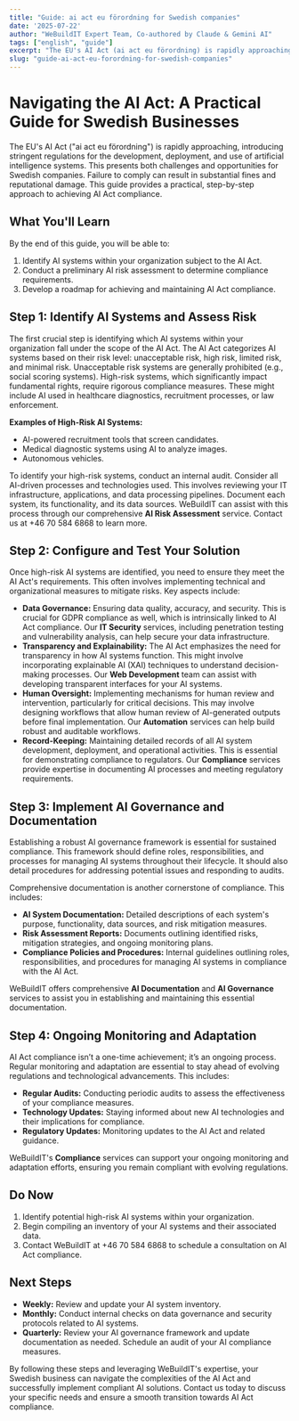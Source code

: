 ```yaml
---
title: "Guide: ai act eu förordning for Swedish companies"
date: '2025-07-22'
author: "WeBuildIT Expert Team, Co-authored by Claude & Gemini AI"
tags: ["english", "guide"]
excerpt: "The EU's AI Act (ai act eu förordning) is rapidly approaching, introducing stringent regulations for the development, ..."
slug: "guide-ai-act-eu-forordning-for-swedish-companies"
---
```

# Navigating the AI Act: A Practical Guide for Swedish Businesses

The EU's AI Act ("ai act eu förordning") is rapidly approaching, introducing stringent regulations for the development, deployment, and use of artificial intelligence systems.  This presents both challenges and opportunities for Swedish companies.  Failure to comply can result in substantial fines and reputational damage.  This guide provides a practical, step-by-step approach to achieving AI Act compliance.

## What You'll Learn

By the end of this guide, you will be able to:

1. Identify AI systems within your organization subject to the AI Act.
2. Conduct a preliminary AI risk assessment to determine compliance requirements.
3. Develop a roadmap for achieving and maintaining AI Act compliance.


## Step 1: Identify AI Systems and Assess Risk

The first crucial step is identifying which AI systems within your organization fall under the scope of the AI Act.  The AI Act categorizes AI systems based on their risk level: unacceptable risk, high risk, limited risk, and minimal risk.  Unacceptable risk systems are generally prohibited (e.g., social scoring systems). High-risk systems, which significantly impact fundamental rights, require rigorous compliance measures. These might include AI used in healthcare diagnostics, recruitment processes, or law enforcement.

**Examples of High-Risk AI Systems:**

* AI-powered recruitment tools that screen candidates.
* Medical diagnostic systems using AI to analyze images.
* Autonomous vehicles.

To identify your high-risk systems, conduct an internal audit. Consider all AI-driven processes and technologies used.  This involves reviewing your IT infrastructure, applications, and data processing pipelines.  Document each system, its functionality, and its data sources.  WeBuildIT can assist with this process through our comprehensive **AI Risk Assessment** service.  Contact us at +46 70 584 6868 to learn more.


## Step 2: Configure and Test Your Solution

Once high-risk AI systems are identified, you need to ensure they meet the AI Act's requirements. This often involves implementing technical and organizational measures to mitigate risks. Key aspects include:

* **Data Governance:** Ensuring data quality, accuracy, and security.  This is crucial for GDPR compliance as well, which is intrinsically linked to AI Act compliance. Our **IT Security** services, including penetration testing and vulnerability analysis, can help secure your data infrastructure.
* **Transparency and Explainability:**  The AI Act emphasizes the need for transparency in how AI systems function.  This might involve incorporating explainable AI (XAI) techniques to understand decision-making processes.  Our **Web Development** team can assist with developing transparent interfaces for your AI systems.
* **Human Oversight:**  Implementing mechanisms for human review and intervention, particularly for critical decisions. This may involve designing workflows that allow human review of AI-generated outputs before final implementation. Our **Automation** services can help build robust and auditable workflows.
* **Record-Keeping:** Maintaining detailed records of all AI system development, deployment, and operational activities. This is essential for demonstrating compliance to regulators.  Our **Compliance** services provide expertise in documenting AI processes and meeting regulatory requirements.


## Step 3: Implement AI Governance and Documentation

Establishing a robust AI governance framework is essential for sustained compliance. This framework should define roles, responsibilities, and processes for managing AI systems throughout their lifecycle.  It should also detail procedures for addressing potential issues and responding to audits.

Comprehensive documentation is another cornerstone of compliance.  This includes:

* **AI System Documentation:** Detailed descriptions of each system's purpose, functionality, data sources, and risk mitigation measures.
* **Risk Assessment Reports:** Documents outlining identified risks, mitigation strategies, and ongoing monitoring plans.
* **Compliance Policies and Procedures:** Internal guidelines outlining roles, responsibilities, and procedures for managing AI systems in compliance with the AI Act.


WeBuildIT offers comprehensive **AI Documentation** and **AI Governance** services to assist you in establishing and maintaining this essential documentation.


## Step 4:  Ongoing Monitoring and Adaptation

AI Act compliance isn’t a one-time achievement; it’s an ongoing process.  Regular monitoring and adaptation are essential to stay ahead of evolving regulations and technological advancements.  This includes:

* **Regular Audits:** Conducting periodic audits to assess the effectiveness of your compliance measures.
* **Technology Updates:** Staying informed about new AI technologies and their implications for compliance.
* **Regulatory Updates:**  Monitoring updates to the AI Act and related guidance.


WeBuildIT's **Compliance** services can support your ongoing monitoring and adaptation efforts, ensuring you remain compliant with evolving regulations.

## Do Now

1. Identify potential high-risk AI systems within your organization.
2. Begin compiling an inventory of your AI systems and their associated data.
3. Contact WeBuildIT at +46 70 584 6868 to schedule a consultation on AI Act compliance.

## Next Steps

* **Weekly:** Review and update your AI system inventory.
* **Monthly:**  Conduct internal checks on data governance and security protocols related to AI systems.
* **Quarterly:**  Review your AI governance framework and update documentation as needed.  Schedule an audit of your AI compliance measures.


By following these steps and leveraging WeBuildIT's expertise, your Swedish business can navigate the complexities of the AI Act and successfully implement compliant AI solutions.  Contact us today to discuss your specific needs and ensure a smooth transition towards AI Act compliance.
